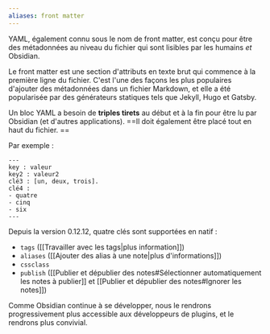 ```yaml
---
aliases: front matter
---
```


YAML, également connu sous le nom de front matter, est conçu pour être des métadonnées au niveau du fichier qui sont lisibles par les humains *et* Obsidian.

Le front matter est une section d'attributs en texte brut qui commence à la première ligne du fichier. C'est l'une des façons les plus populaires d'ajouter des métadonnées dans un fichier Markdown, et elle a été popularisée par des générateurs statiques tels que Jekyll, Hugo et Gatsby.

Un bloc YAML a besoin de **triples tirets** au début et à la fin pour être lu par Obsidian (et d'autres applications). ==Il doit également être placé tout en haut du fichier. ==

Par exemple :

```
---
key : valeur
key2 : valeur2
clé3 : [un, deux, trois].
clé4 :
- quatre
- cinq
- six
---
```

Depuis la version 0.12.12, quatre clés sont supportées en natif :
- `tags` ([[Travailler avec les tags|plus information]])
- `aliases` ([[Ajouter des alias à une note|plus d'informations]])
- `cssclass`
- `publish` ([[Publier et dépublier des notes#Sélectionner automatiquement les notes à publier]] et [[Publier et dépublier des notes#Ignorer les notes]])

Comme Obsidian continue à se développer, nous le rendrons progressivement plus accessible aux développeurs de plugins, et le rendrons plus convivial.
